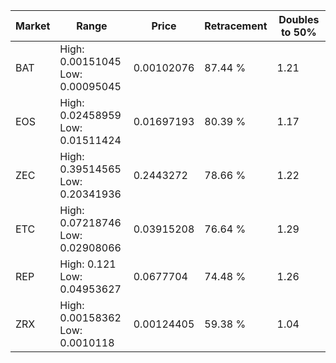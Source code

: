 | Market | Range | Price| Retracement | Doubles to 50% |
| --- | --- | --- | --- | --- |
| BAT | High: 0.00151045<br />Low: 0.00095045 | 0.00102076 | 87.44 % | 1.21 |
| EOS | High: 0.02458959<br />Low: 0.01511424 | 0.01697193 | 80.39 % | 1.17 |
| ZEC | High: 0.39514565<br />Low: 0.20341936 | 0.2443272 | 78.66 % | 1.22 |
| ETC | High: 0.07218746<br />Low: 0.02908066 | 0.03915208 | 76.64 % | 1.29 |
| REP | High: 0.121<br />Low: 0.04953627 | 0.0677704 | 74.48 % | 1.26 |
| ZRX | High: 0.00158362<br />Low: 0.0010118 | 0.00124405 | 59.38 % | 1.04 |
